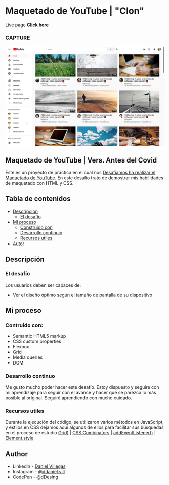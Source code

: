 # Maquetado de YouTube | "Clon"

Live page **[Click here](https://villd.github.io/youtube-clon/)**

### CAPTURE

![capturas](https://raw.githubusercontent.com/VillD/youtube-clon/main/img/Desktop.jpeg)

## Maquetado de YouTube | Vers. Antes del Covid

Este es un proyecto de práctica en el cual nos [Desafiamos ha realizar el Maquetado de YouTube](https://villd.github.io/youtube-clon/). En este desafío trato de demostrar mis habilidades de maquetado con HTML y CSS.

## Tabla de contenidos

- [Descripción](#descripción)
   - [El desafío](#el-desafío)
- [Mi proceso](#my-process)
   - [Construido con](#contruido-con)
   - [Desarrollo continuio](#desarrollo-continuo)
   - [Recursos utiles](#recursos-utiles)
- [Autor](#autor)

## Descripción

### El desafío

Los usuarios deben ser capaces de:
  
- Ver el diseño óptimo según el tamaño de pantalla de su dispositivo

## Mi proceso

### Contruido con:

- Semantic HTML5 markup
- CSS custom properties
- Flexbox
- Grid
- Media queries
- DOM

### Desarrollo continuo

Me gusto mucho poder hacer este desafío. Estoy dispuesto y seguire con mi aprendizaje para seguir con el avance y hacer que se parezca lo más posible al original. Seguiré aprendiendo con mucho cuidado.

### Recursos utiles

Durante la ejecución del código, se utilizaron varios métodos en JavaScript, y estilos en CSS dejamos aquí algunos de ellos para facilitar sus búsquedas en el proceso de estudio [Grid)](https://www.w3schools.com/css/css_grid.asp) | [CSS Combinators](https://www.w3schools.com/Css/css_combinators.asp) | [addEventListener()](https://developer.mozilla.org/en-US/docs/Web/API/EventTarget/addEventListener) | [Element.style](https://www.w3schools.com/jsref/dom_obj_style.asp)

## Author

- Linkedin - [Daniel Villegas](https://www.linkedin.com/in/daniel-rodriguez-villegas-349b01240/)
- Instagram - [@ddaniel.vill](https://www.instagram.com/ddaniel.vill/)
- CodePen - [@dDesing](https://codepen.io/dDesing)

